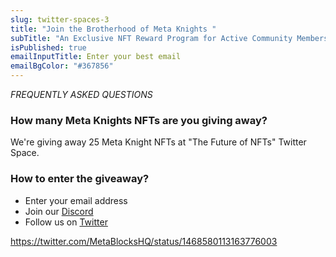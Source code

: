 ```yaml
---
slug: twitter-spaces-3
title: "Join the Brotherhood of Meta Knights "
subTitle: "An Exclusive NFT Reward Program for Active Community Members "
isPublished: true
emailInputTitle: Enter your best email
emailBgColor: "#367856"
---
```

*FREQUENTLY ASKED QUESTIONS*

### How many Meta Knights NFTs are you giving away?

We're giving away 25 Meta Knight NFTs at "The Future of NFTs" Twitter Space. 

### How to enter the giveaway?

* Enter your email address 
* Join our [Discord](https://discord.com/invite/meta-blocks) 
* Follow us on [Twitter](https://twitter.com/MetaBlocksHQ)

https://twitter.com/MetaBlocksHQ/status/1468580113163776003